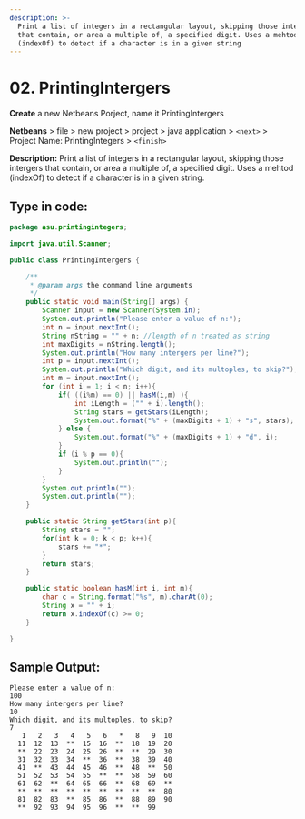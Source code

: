```yaml
---
description: >-
  Print a list of integers in a rectangular layout, skipping those intergers
  that contain, or area a multiple of, a specified digit. Uses a mehtod
  (indexOf) to detect if a character is in a given string
---
```


# 02. PrintingIntergers

**Create** a new Netbeans Porject, name it PrintingIntergers

**Netbeans** &gt; file &gt; new project &gt; project &gt; java application &gt; `<next>` &gt; Project Name: PrintingIntegers &gt; `<finish>`

**Description:** Print a list of integers in a rectangular layout, skipping those intergers that contain, or area a multiple of, a specified digit. Uses a mehtod \(indexOf\) to detect if a character is in a given string.

## Type in code:

```java
package asu.printingintegers;

import java.util.Scanner;

public class PrintingIntergers {

    /**
     * @param args the command line arguments
     */
    public static void main(String[] args) {
        Scanner input = new Scanner(System.in);
        System.out.println("Please enter a value of n:");
        int n = input.nextInt();
        String nString = "" + n; //length of n treated as string
        int maxDigits = nString.length();
        System.out.println("How many intergers per line?");
        int p = input.nextInt();
        System.out.println("Which digit, and its multoples, to skip?");
        int m = input.nextInt();
        for (int i = 1; i < n; i++){
            if( ((i%m) == 0) || hasM(i,m) ){
                int iLength = ("" + i).length();
                String stars = getStars(iLength);
                System.out.format("%" + (maxDigits + 1) + "s", stars);
            } else {
                System.out.format("%" + (maxDigits + 1) + "d", i);
            }
            if (i % p == 0){
                System.out.println("");
            }
        }
        System.out.println("");
        System.out.println("");
    }

    public static String getStars(int p){
        String stars = "";
        for(int k = 0; k < p; k++){
            stars += "*";
        }
        return stars;
    }

    public static boolean hasM(int i, int m){
        char c = String.format("%s", m).charAt(0);
        String x = "" + i;
        return x.indexOf(c) >= 0;
    }

}
```

## Sample Output:

```text
Please enter a value of n:
100
How many intergers per line?
10
Which digit, and its multoples, to skip?
7
   1   2   3   4   5   6   *   8   9  10
  11  12  13  **  15  16  **  18  19  20
  **  22  23  24  25  26  **  **  29  30
  31  32  33  34  **  36  **  38  39  40
  41  **  43  44  45  46  **  48  **  50
  51  52  53  54  55  **  **  58  59  60
  61  62  **  64  65  66  **  68  69  **
  **  **  **  **  **  **  **  **  **  80
  81  82  83  **  85  86  **  88  89  90
  **  92  93  94  95  96  **  **  99
```


